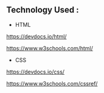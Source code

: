 ## Technology Used : 
- HTML

https://devdocs.io/html/

https://www.w3schools.com/html/

- CSS

https://devdocs.io/css/

https://www.w3schools.com/cssref/
